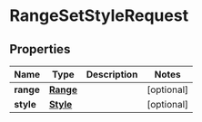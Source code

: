 
# RangeSetStyleRequest

## Properties
Name | Type | Description | Notes
------------ | ------------- | ------------- | -------------
**range** | [**Range**](Range.md) |  |  [optional]
**style** | [**Style**](Style.md) |  |  [optional]



